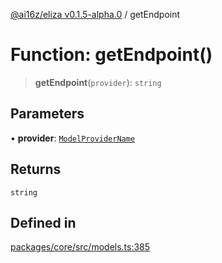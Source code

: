 [@ai16z/eliza v0.1.5-alpha.0](../index.md) / getEndpoint

# Function: getEndpoint()

> **getEndpoint**(`provider`): `string`

## Parameters

• **provider**: [`ModelProviderName`](../enumerations/ModelProviderName.md)

## Returns

`string`

## Defined in

[packages/core/src/models.ts:385](https://github.com/dbm87tech/eliza-tb/blob/main/packages/core/src/models.ts#L385)
